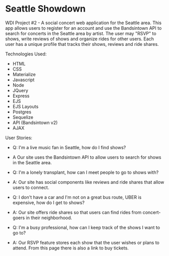 # Seattle Showdown
WDI Project #2 - A social concert web application for the Seattle area. This app allows users to register for an account and use the Bandsintown API to search for concerts in the Seattle area by artist. The user may "RSVP" to shows, write reviews of shows and organize rides for other users. Each user has a unique profile that tracks their shows, reviews and ride shares.

Technologies Used:
* HTML
* CSS
* Materialize
* Javascript
* Node
* JQuery
* Express
* EJS
* EJS Layouts
* Postgres
* Sequelize
* API (Bandsintown v2)
* AJAX

User Stories:
* Q: I'm a live music fan in Seattle, how do I find shows?
* A Our site uses the Bandsintown API to allow users to search for shows in the Seattle area.

* Q: I'm a lonely transplant, how can I meet people to go to shows with?
* A: Our site has social components like reviews and ride shares that allow users to connect.

* Q: I don't have a car and I'm not on a great bus route, UBER is expensive, how do I get to shows?
* A: Our site offers ride shares so that users can find rides from concert-goers in their neighborhood.

* Q: I'm a busy professional, how can I keep track of the shows I want to go to?
* A: Our RSVP feature stores each show that the user wishes or plans to attend. From this page there is also a link to buy tickets.
